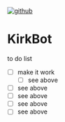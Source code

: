 [![github](https://img.shields.io/github/stars/freeCodeCamp/freeCodeCamp.svg)]()

# KirkBot
to do list
- [ ] make it work
    - [ ] see above
- [ ] see above
- [ ] see above
- [ ] see above
- [ ] see above

